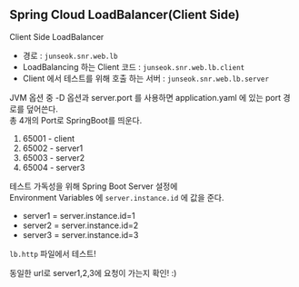 ## Spring Cloud LoadBalancer(Client Side)
Client Side LoadBalancer
- 경로 : `junseok.snr.web.lb`
- LoadBalancing 하는 Client 코드 : `junseok.snr.web.lb.client`
- Client 에서 테스트를 위해 호출 하는 서버 : `junseok.snr.web.lb.server`

JVM 옵션 중 -D 옵션과 server.port 를 사용하면 application.yaml 에 있는 port 경로를 덮어쓴다.  
총 4개의 Port로 SpringBoot를 띄운다.
1. 65001 - client
2. 65002 - server1
3. 65003 - server2
4. 65004 - server3

테스트 가독성을 위해 Spring Boot Server 설정에   
Environment Variables 에 `server.instance.id` 에 값을 준다.  
- server1 = server.instance.id=1
- server2 = server.instance.id=2
- server3 = server.instance.id=3

`lb.http` 파일에서 테스트!

동일한 url로 server1,2,3에 요청이 가는지 확인! :)  
